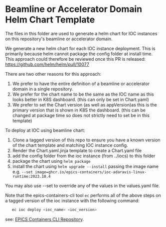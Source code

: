 Beamline or Accelerator Domain Helm Chart Template
==================================================

The files in this folder are used to generate a helm chart for IOC instances
on this repository's beamline or accelerator domain.

We generate a new helm chart for each IOC instance deployment. This is
primarily because helm cannot package the config folder at install time.
This approach could therefore be reviewed once this PR is released:
https://github.com/helm/helm/pull/10077

There are two other reasons for this approach:

1. We prefer to have the entire definition of a beamline or accelerator
  domain in a single repository.
1. We prefer for the chart name to be the same as the IOC name as this looks
  better in K8S dashboard. (this can only be set in Chart.yaml)
1. We prefer to set the Chart version (as well as appVersion)as this is the
  primary version that is shown in K8S the dashboard.
  (this can be changed at package time so does
  not strictly need to set be in this template)

To deploy at IOC using beamline chart:

1. Clone a tagged version of this repo to ensure you have a known version
   of the chart template and matching IOC instance config.
1. Render the Chart.yaml.jinja template to create a Chart.yaml file
1. add the config folder from the ioc instance (from ../iocs) to this folder
1. package the chart using `helm package`
1. install the chart using `helm upgrade --install` passing the image name e.g.
   `--set image=ghcr.io/epics-containers/ioc-adaravis-linux-runtime:2023.10.4`

You may also use --set to override any of the values in the values.yaml file.

Note that the epics-containers-cli tool `ec` performs all of the above
steps on a tagged version of the ioc instance with the following command:
```bash
   ec ioc deploy <ioc_name> <ioc_version>
```
see: [EPICS Containers CLI Repository](https://github.com/epics-containers/epics-containers-cli).

